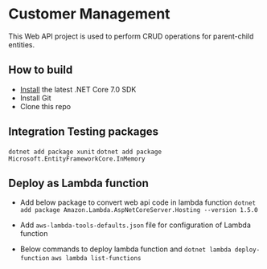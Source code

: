 # Customer Management

This Web API project is used to perform CRUD operations for parent-child entities.

## How to build

- [Install](https://dotnet.microsoft.com/en-us/download/dotnet/7.0) the latest .NET Core 7.0 SDK
- Install Git
- Clone this repo

## Integration Testing packages

`dotnet add package xunit`
`dotnet add package Microsoft.EntityFrameworkCore.InMemory`

## Deploy as Lambda function

- Add below package to convert web api code in lambda function
  `dotnet add package Amazon.Lambda.AspNetCoreServer.Hosting --version 1.5.0`

- Add `aws-lambda-tools-defaults.json` file for configuration of Lambda function

- Below commands to deploy lambda function and
  `dotnet lambda deploy-function`
  `aws lambda list-functions`
